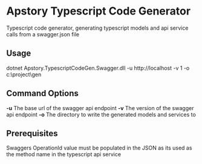 # Apstory Typescript Code Generator

Typescript code generator, generating typescript models and api service calls from a swagger.json file

## Usage
  
dotnet Apstory.TypescriptCodeGen.Swagger.dll -u http://localhost -v 1 -o c:\project\gen

## Command Options
**-u** The base url of the swagger api endpoint
**-v** The version of the swagger api endpoint
**-o** The directory to write the generated models and services to

## Prerequisites

Swaggers OperationId value must be populated in the JSON as its used as the method name in the typescript api service